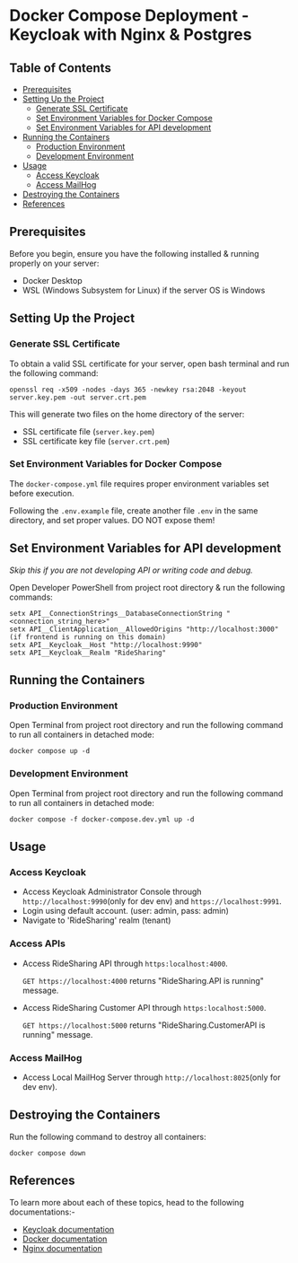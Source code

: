 # Docker Compose Deployment - Keycloak with Nginx & Postgres

## Table of Contents

- [Prerequisites](#prerequisites)
- [Setting Up the Project](#setting-up-the-project)
  - [Generate SSL Certificate](#generate-ssl-certificate)
  - [Set Environment Variables for Docker Compose](#set-environment-variables-for-docker-compose)
  - [Set Environment Variables for API development](#set-environment-variables-for-API-development)
- [Running the Containers](#running-the-containers)
  - [Production Environment](#production-environment)
  - [Development Environment](#development-environment)
- [Usage](#usage)
  - [Access Keycloak](#access-keycloak)
  - [Access MailHog](#access-mailhog)
- [Destroying the Containers](#destroying-the-containers)
- [References](#references)

## Prerequisites

Before you begin, ensure you have the following installed & running properly on your server:

- Docker Desktop
- WSL (Windows Subsystem for Linux) if the server OS is Windows

## Setting Up the Project

### Generate SSL Certificate

To obtain a valid SSL certificate for your server, open bash terminal and run the following command:

```
openssl req -x509 -nodes -days 365 -newkey rsa:2048 -keyout server.key.pem -out server.crt.pem
```

This will generate two files on the home directory of the server:
- SSL certificate file (`server.key.pem`)
- SSL certificate key file (`server.crt.pem`)

### Set Environment Variables for Docker Compose

The `docker-compose.yml` file requires proper environment variables set before execution.

Following the `.env.example` file, create another file `.env` in the same directory, and set proper values. DO NOT expose them!

## Set Environment Variables for API development

<i>Skip this if you are not developing API or writing code and debug.</i>

Open Developer PowerShell from project root directory & run the following commands:

```
setx API__ConnectionStrings__DatabaseConnectionString "<connection_string_here>"
setx API__ClientApplication__AllowedOrigins "http://localhost:3000" (if frontend is running on this domain)
setx API__Keycloak__Host "http://localhost:9990"
setx API__Keycloak__Realm "RideSharing"
```

## Running the Containers

### Production Environment

Open Terminal from project root directory and run the following command to run all containers in detached mode:

```
docker compose up -d
```

### Development Environment

Open Terminal from project root directory and run the following command to run all containers in detached mode:

```
docker compose -f docker-compose.dev.yml up -d
```

## Usage

### Access Keycloak

- Access Keycloak Administrator Console through `http://localhost:9990`(only for dev env) and `https://localhost:9991`.
- Login using default account. (user: admin, pass: admin)
- Navigate to 'RideSharing' realm (tenant)

### Access APIs
- Access RideSharing API through `https:localhost:4000`.
  
  `GET https://localhost:4000` returns "RideSharing.API is running" message.
  
- Access RideSharing Customer API through `https:localhost:5000`.

  `GET https://localhost:5000` returns "RideSharing.CustomerAPI is running" message.

### Access MailHog

- Access Local MailHog Server through `http://localhost:8025`(only for dev env).

## Destroying the Containers

Run the following command to destroy all containers:

```
docker compose down
```

## References

To learn more about each of these topics, head to the following documentations:-

- [Keycloak documentation](https://www.keycloak.org/documentation)
- [Docker documentation](https://docs.docker.com/)
- [Nginx documentation](https://nginx.org/en/docs/)
